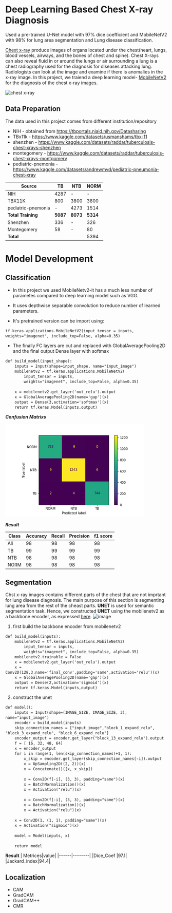 # Deep Learning Based Chest X-ray Diagnosis

Used a pre-trained U-Net model with 97% dice coefficient and MobileNetV2 with 98% for lung area segmentation and Lung disease classification.

[Chext x-ray](https://www.mayoclinic.org/tests-procedures/chest-x-rays/about/pac-20393494) produce images of organs located under the chest(heart, lungs, blood vessels, airways, and the bones of chest and spine). Chest X-rays can also reveal fluid in or around the lungs or air surrounding a lung
is a chest radiography used for the diagnosis for diseases attacking lung. Radiologists can look at the image and examine if there is anomalies in the x-ray image. In this project, we traiend a deep learning model- [MobileNetV2](https://www.tensorflow.org/api_docs/python/tf/keras/applications/mobilenet_v2/MobileNetV2) for the diagnosis of the chest x-ray images.

![chest x-ray](https://user-images.githubusercontent.com/39334921/184656878-2da1a3a8-825e-481e-a972-1911b5df420f.png)

## Data Preparation
The data used in this project comes from different institution/repository
- NIH - obtained from https://tbportals.niaid.nih.gov/Datasharing
- TBx11k - https://www.kaggle.com/datasets/usmanshams/tbx-11
- shenzhen - https://www.kaggle.com/datasets/raddar/tuberculosis-chest-xrays-shenzhen
- montegomery - https://www.kaggle.com/datasets/raddar/tuberculosis-chest-xrays-montgomery
- pediatric-pnemonia - https://www.kaggle.com/datasets/andrewmvd/pediatric-pneumonia-chest-xray

| Source|TB | NTB | NORM|
|-------|---|-----|------|
|NIH|4287|-|-|
|TBX11K|800|3800|3800|
|pediatric-pnemonia|-|4273|1514|
|**Total Training**|**5087**|**8073**|**5314**|
|Shenzhen|336|-|326|
|Montegomery|58|-|80|
|**Total**|||5394|

# Model Development
## Classification
- In this project we used MobileNetv2-it has a much less number of parametes compared to deep learning model such as VGG. 
- It uses depthwise separable convolution to reduce number of learned parameters.

- It's pretrained version can be import using:
```
tf.keras.applications.MobileNetV2(input_tensor = inputs, weights="imagenet", include_top=False, alpha=0.35)
```

- The finally FC layers are cut and replaced with GlobalAveragePooling2D and the final output Dense layer with softmax
```
def build_model(input_shape):
    inputs = Input(shape=input_shape, name="input_image")
    mobilenetv2 = tf.keras.applications.MobileNetV2(
        input_tensor = inputs, 
        weights="imagenet", include_top=False, alpha=0.35)
    
    x = mobilenetv2.get_layer('out_relu').output
    x = GlobalAveragePooling2D(name='gap')(x)
    output = Dense(3,activation='softmax')(x)
    return tf.keras.Model(inputs,output)
```
***Confusion Matrixs***

![cm](https://github.com/degagawolde/DeepLearningBasedTBDiagnosis/blob/main/images/confusionmatrix.png)

***Result***

| Class|Accuracy|Recall|Precision|f1 score|
|---|----|------|---------|--------|
|All|98|98|98|98|
|TB |99|99|99|99|
|NTB|98|98|98|98|
|NORM|98|98|98|98|

## Segmentation
Chst x-ray images contains different parts of the chest that are not imprtant for lung disease diagnosis. The main purpose of this section is segmenting lung area from the rest of the cheast parts. **UNET** is used for semantic segmentation task. Hence, we constructed **UNET** using the mobilenetv2 as a backbone encoder, as expressed [here](https://github.com/nikhilroxtomar/Unet-with-Pretrained-Encoder/blob/master/U-Net_with_Pretrained_MobileNetV2_as_Encoder.ipynb?ref=morioh.com&utm_source=morioh.com). 
![image](https://github.com/nikhilroxtomar/Unet-with-Pretrained-Encoder/raw/5898a1e1ee66df875239d679839a30e419b20375//images/u-net-architecture.png)
1. first build the backbone encoder from mobilenetv2
```
def build_model(inputs):
    mobilenetv2 = tf.keras.applications.MobileNetV2(
        input_tensor = inputs, 
        weights="imagenet", include_top=False, alpha=0.35)
    mobilenetv2.trainable = False
    x = mobilenetv2.get_layer('out_relu').output
    x = Conv2D(128,3,name='final_conv',padding='same',activation='relu')(x)
    x = GlobalAveragePooling2D(name='gap')(x)
    output = Dense(2,activation='sigmoid')(x)
    return tf.keras.Model(inputs,output)
```

2. construct the unet
```
def model():
    inputs = Input(shape=(IMAGE_SIZE, IMAGE_SIZE, 3), name="input_image")
    encoder = build_model(inputs)
    skip_connection_names = ["input_image","block_1_expand_relu", "block_3_expand_relu", "block_6_expand_relu"]
    encoder_output = encoder.get_layer("block_13_expand_relu").output
    f = [ 16, 32, 48, 64]
    x = encoder_output
    for i in range(1, len(skip_connection_names)+1, 1):
        x_skip = encoder.get_layer(skip_connection_names[-i]).output
        x = UpSampling2D((2, 2))(x)
        x = Concatenate()([x, x_skip])
        
        x = Conv2D(f[-i], (3, 3), padding="same")(x)
        x = BatchNormalization()(x)
        x = Activation("relu")(x)
        
        x = Conv2D(f[-i], (3, 3), padding="same")(x)
        x = BatchNormalization()(x)
        x = Activation("relu")(x)
        
    x = Conv2D(1, (1, 1), padding="same")(x)
    x = Activation("sigmoid")(x)
    
    model = Model(inputs, x)
    
    return model
```
**Result**
| Metrices|value|
|------|--------|
|Dice_Coef    |97.1|    
|Jackard_index|94.4|  


## Localization
- CAM
- GradCAM
- GradCAM++
- CMR
